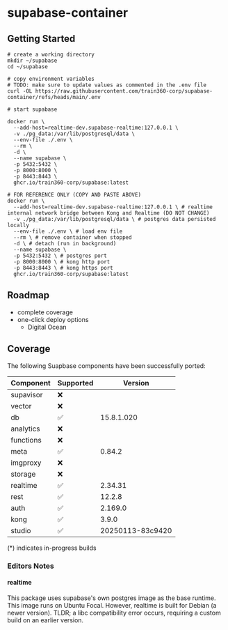 # supabase-container

## Getting Started

```shell
# create a working directory
mkdir ~/supabase
cd ~/supabase

# copy environment variables
# TODO: make sure to update values as commented in the .env file
curl -OL https://raw.githubusercontent.com/train360-corp/supabase-container/refs/heads/main/.env

# start supabase

docker run \
  --add-host=realtime-dev.supabase-realtime:127.0.0.1 \
  -v ./pg_data:/var/lib/postgresql/data \
  --env-file ./.env \
  --rm \
  -d \
  --name supabase \
  -p 5432:5432 \
  -p 8000:8000 \
  -p 8443:8443 \
  ghcr.io/train360-corp/supabase:latest

# FOR REFERENCE ONLY (COPY AND PASTE ABOVE)
docker run \
  --add-host=realtime-dev.supabase-realtime:127.0.0.1 \ # realtime internal network bridge between Kong and Realtime (DO NOT CHANGE)
  -v ./pg_data:/var/lib/postgresql/data \ # postgres data persisted locally
  --env-file ./.env \ # load env file
  --rm \ # remove container when stopped
  -d \ # detach (run in background)
  --name supabase \
  -p 5432:5432 \ # postgres port
  -p 8000:8000 \ # kong http port
  -p 8443:8443 \ # kong https port
  ghcr.io/train360-corp/supabase:latest
```

## Roadmap

* complete coverage
* one-click deploy options
    * Digital Ocean

## Coverage

The following Suapbase components have been successfully ported:

| Component | Supported | Version          |
|-----------|-----------|------------------|
| supavisor | ❌         |                  |
| vector    | ❌         |                  |
| db        | ✅         | 15.8.1.020       |
| analytics | ❌         |                  |
| functions | ❌         |                  |
| meta      | ✅         | 0.84.2           |
| imgproxy  | ❌         |                  |
| storage   | ❌         |                  |
| realtime  | ✅         | 2.34.31          |
| rest      | ✅         | 12.2.8           |
| auth      | ✅         | 2.169.0          |
| kong      | ✅         | 3.9.0            |
| studio    | ✅         | 20250113-83c9420 |

(*) indicates in-progress builds

### Editors Notes

#### realtime

This package uses supabase's own postgres image as the base runtime. This image runs on Ubuntu Focal. However, realtime
is built for Debian (a newer version). TLDR; a libc compatibility error occurs, requiring a custom build on an earlier
version.